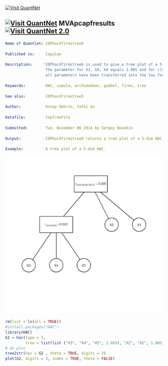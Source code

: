 
[<img src="https://github.com/QuantLet/Styleguide-and-FAQ/blob/master/pictures/banner.png" width="880" alt="Visit QuantNet">](http://quantlet.de/index.php?p=info)

## [<img src="https://github.com/QuantLet/Styleguide-and-Validation-procedure/blob/master/pictures/qloqo.png" alt="Visit QuantNet">](http://quantlet.de/) **MVApcapfresults** [<img src="https://github.com/QuantLet/Styleguide-and-Validation-procedure/blob/master/pictures/QN2.png" width="60" alt="Visit QuantNet 2.0">](http://quantlet.de/d3/ia)

```yaml
Name of Quantlet: COPhac4firmstree6
 
Published in:     Copulae

Description:     'COPhac4firmstree6 is used to give a tree plot of a 5-dim HAC. Here the Gumbel generator is used.
                  The parameter for X3, X4, X4 equals 2.005 and for ((X3, X4, X5), X2, X1) is 1.005. In the plot 
                  all parameters have been transferred into the tau form.'
  
Keywords:         HAC, copula, archimedean, gumbel, firms, tree

See also:         COPhac4firmstree5

Author:           Ostap Okhrin, Yafei Xu

Datafile:         CopTreeFile

Submitted:        Tue, November 06 2014 by Sergey Nasekin
     
Output:           COPhac4firmstree6 returns a tree plot of a 5-dim HAC.

Example:          A tree plot of a 5-dim HAC.


```

![Picture1](COPhac4firmstree6.png)

```r
rm(list = ls(all = TRUE))
#install.packages("HAC")
library(HAC)
G2 = hac(type = 1, 
         tree = list(list ("X3", "X4", "X5", 2.005), "X2", "X1", 1.005))
# do plot
tree2str(hac = G2 , theta = TRUE, digits = 3)
plot(G2, digits = 3, index = TRUE, theta = FALSE)
```
